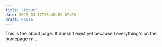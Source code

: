 ```yaml
---
title: "About"
date: 2023-03-17T23:48:09-07:00
draft: False
---
```


This is the about page. It doesn't exist yet because I everything's on the homepage rn...
